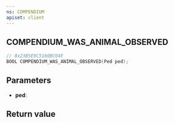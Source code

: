 ```yaml
---
ns: COMPENDIUM
apiset: client
---
```

## COMPENDIUM_WAS_ANIMAL_OBSERVED

```c
// 0x23B5E9C5160BC04F
BOOL COMPENDIUM_WAS_ANIMAL_OBSERVED(Ped ped);
```


## Parameters
* **ped**:

## Return value

